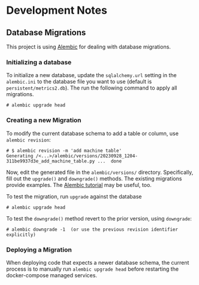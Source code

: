 # Development Notes

## Database Migrations

This project is using [Alembic](https://alembic.sqlalchemy.org/en/latest/)
for dealing with database migrations.

### Initializing a database

To initialize a new database, update the `sqlalchemy.url` setting in the
`alembic.ini` to the database file you want to use (default is `persistent/metrics2.db`).
The run the following command to apply all migrations.

    # alembic upgrade head

### Creating a new Migration

To modify the current database schema to add a table or column, use `alembic revision`:

    # $ alembic revision -m 'add machine table'
    Generating /<...>/alembic/versions/20230928_1204-311be9937d3e_add_machine_table.py ...  done

Now, edit the generated file in the `alembic/versions/` directory. Specifically,
fill out the `upgrade()` and `downgrade()` methods. The existing migrations provide
examples.
The [Alembic tutorial](https://alembic.sqlalchemy.org/en/latest/tutorial.html#create-a-migration-script) may be useful, too.


To test the migration, run `upgrade` against the database

    # alembic upgrade head

To test the `downgrade()` method revert to the prior version, using `downgrade`:

    # alembic downgrade -1  (or use the previous revision identifier explicitly)

### Deploying a Migration

When deploying code that expects a newer database schema, the current process
is to manually run `alembic upgrade head` before restarting the docker-compose
managed services.
